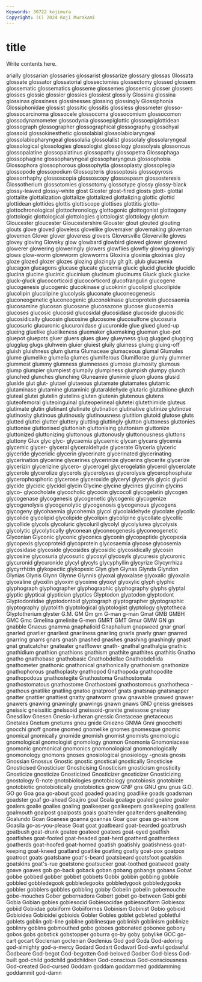 ```yaml
---
Keywords: 30722 kojimura
Copyright: (C) 2024 Koji Murakami
---
```


# title

Write contents here.



arially glossarian glossaries
glossarist glossarize glossary glossas Glossata glossate glossator glossatorial glossectomies glossectomy
glossed glossem glossematic glossematics glosseme glossemes glossemic glosser glossers glosses
glossic glossier glossies glossiest glossily Glossina glossina glossinas glossiness glossinesses
glossing glossingly Glossiphonia Glossiphonidae glossist glossitic glossitis glossless glossmeter glosso-
glossocarcinoma glossocele glossocoma glossocomium glossocomon glossodynamometer glossodynia glossoepiglottic glossoepiglottidean glossograph
glossographer glossographical glossography glossohyal glossoid glossokinesthetic glossolabial glossolabiolaryngeal glossolabiopharyngeal glossolalia
glossolalist glossolaly glossolaryngeal glossological glossologies glossologist glossology glossolysis glossoncus glossopalatine
glossopalatinus glossopathy glossopetra Glossophaga glossophagine glossopharyngeal glossopharyngeus glossophobia Glossophora glossophorous
glossophytia glossoplasty glossoplegia glossopode glossopodium Glossopteris glossoptosis glossopyrosis glossorrhaphy glossoscopia
glossoscopy glossospasm glossosteresis Glossotherium glossotomies glossotomy glossotype glossy glossy-black glossy-leaved
glossy-white glost Gloster glost-fired glosts glott- glottal glottalite glottalization glottalize
glottalized glottalizing glottic glottid glottidean glottides glottis glottiscope glottises glottitis
glotto- glottochronological glottochronology glottogonic glottogonist glottogony glottologic glottological glottologies glottologist
glottology glotum Gloucester gloucester Gloucestershire Glouster glout glouted glouting glouts
glove gloved gloveless glovelike glovemaker glovemaking gloveman glovemen Glover glover
gloveress glovers Gloversville Gloverville gloves glovey gloving Glovsky glow glowbard
glowbird glowed glower glowered glowerer glowering gloweringly glowers glowflies glowfly
glowing glowingly glows glow-worm glowworm glowworms Gloxinia gloxinia gloxinias gloy
gloze glozed glozer glozes glozing glozingly glt glt. glub glucaemia
glucagon glucagons glucase glucate glucemia glucic glucid glucide glucidic glucina
glucine glucinic glucinium glucinum glucinums Gluck gluck glucke gluck-gluck glucocorticoid
glucocorticord glucofrangulin glucogene glucogenesis glucogenic glucokinase glucokinin glucolipid glucolipide glucolipin
glucolipine glucolysis gluconate gluconeogenesis gluconeogenetic gluconeogenic gluconokinase glucoprotein glucosaemia glucosamine
glucosan glucosane glucosazone glucose glucosemia glucoses glucosic glucosid glucosidal glucosidase
glucoside glucosidic glucosidically glucosin glucosine glucosone glucosulfone glucosuria glucosuric glucuronic
glucuronidase glucuronide glue glued glued-up glueing gluelike gluelikeness gluemaker gluemaking
glueman glue-pot gluepot gluepots gluer gluers glues gluey glueyness glug
glugged glugging glugglug glugs gluhwein gluier gluiest gluily gluiness gluing
gluing-off gluish gluishness glum gluma Glumaceae glumaceous glumal Glumales glume
glumelike glumella glumes glumiferous Glumiflorae glumly glummer glummest glummy glumness
glumnesses glumose glumosity glumous glump glumpier glumpiest glumpily glumpiness glumpish
glumpy glunch glunched glunches glunching Gluneamie glunimie gluon gluons glusid
gluside glut glut- glutael glutaeous glutamate glutamates glutamic glutaminase glutamine
glutaminic glutaraldehyde glutaric glutathione glutch gluteal glutei glutelin glutelins gluten
glutenin glutenous glutens gluteofemoral gluteoinguinal gluteoperineal glutetei glutethimide gluteus glutimate
glutin glutinant glutinate glutination glutinative glutinize glutinose glutinosity glutinous glutinously
glutinousness glutition glutoid glutose gluts glutted gluttei glutter gluttery glutting
gluttingly glutton gluttoness gluttonies gluttonise gluttonised gluttonish gluttonising gluttonism gluttonize
gluttonized gluttonizing gluttonous gluttonously gluttonousness gluttons gluttony Glux glyc glyc-
glycaemia glycaemic glycan glycans glycemia glycemic glycer- glyceral glyceraldehyde glycerate
Glyceria glyceric glyceride glyceridic glycerin glycerinate glycerinated glycerinating glycerination glycerine
glycerines glycerinize glycerins glycerite glycerize glycerizin glycerizine glycero- glycerogel glycerogelatin
glycerol glycerolate glycerole glycerolize glycerols glycerolyses glycerolysis glycerophosphate glycerophosphoric glycerose
glyceroxide glyceryl glyceryls glycic glycid glycide glycidic glycidol glycin Glycine
glycine glycines glycinin glycins glyco- glycocholate glycocholic glycocin glycocoll glycogelatin
glycogen glycogenase glycogenesis glycogenetic glycogenic glycogenize glycogenolysis glycogenolytic glycogenosis glycogenous
glycogens glycogeny glycohaemia glycohemia glycol glycolaldehyde glycolate glycolic glycolide glycolipid
glycolipide glycolipin glycolipine glycollate glycollic glycollide glycols glycoluric glycoluril glycolyl
glycolylurea glycolysis glycolytic glycolytically glyconean glyconeogenesis glyconeogenetic Glyconian Glyconic glyconic
glyconics glyconin glycopeptide glycopexia glycopexis glycoproteid glycoprotein glycosaemia glycose glycosemia
glycosidase glycoside glycosides glycosidic glycosidically glycosin glycosine glycosuria glycosuric glycosyl
glycosyls glycuresis glycuronic glycuronid glycuronide glycyl glycyls glycyphyllin glycyrize Glycyrrhiza
glycyrrhizin glykopectic glykopexic Glyn glyn Glynas Glynda Glyndon Glynias Glynis
Glynn Glynne Glynnis glyoxal glyoxalase glyoxalic glyoxalin glyoxaline glyoxilin glyoxim
glyoxime glyoxyl glyoxylic glyph glyphic glyphograph glyphographer glyphographic glyphography glyphs
glyptal glyptic glyptical glyptician glyptics Glyptodon glyptodon glyptodont Glyptodontidae glyptodontoid
glyptograph glyptographer glyptographic glyptography glyptolith glyptological glyptologist glyptology glyptotheca Glyptotherium
glyster G.M. GM Gm gm G-man g-man Gmat GMB GMBH
GMC Gmc Gmelina gmelinite G-men GMRT GMT Gmur GMW GN
gn gnabble Gnaeus gnamma gnaphalioid Gnaphalium gnapweed gnar gnarl gnarled
gnarlier gnarliest gnarliness gnarling gnarls gnarly gnarr gnarred gnarring gnarrs
gnars gnash gnashed gnashes gnashing gnashingly gnast gnat gnatcatcher gnateater
gnatflower gnath- gnathal gnathalgia gnathic gnathidium gnathion gnathions gnathism gnathite
gnathites gnathitis Gnatho gnatho gnathobase gnathobasic Gnathobdellae Gnathobdellida gnathometer gnathonic
gnathonical gnathonically gnathonism gnathonize gnathophorous gnathoplasty gnathopod Gnathopoda gnathopodite gnathopodous
gnathostegite Gnathostoma Gnathostomata gnathostomatous gnathostome Gnathostomi gnathostomous gnathotheca -gnathous gnatlike
gnatling gnatoo gnatproof gnats gnatsnap gnatsnapper gnatter gnattier gnattiest gnatty
gnatworm gnaw gnawable gnawed gnawer gnawers gnawing gnawingly gnawings gnawn
gnaws GND gneiss gneisses gneissic gneissitic gneissoid gneissoid-granite gneissose gneissy
Gnesdilov Gnesen Gnesio-lutheran gnessic Gnetaceae gnetaceous Gnetales Gnetum gnetums gneu
gnide Gniezno GNMA Gnni gnocchetti gnocchi gnoff gnome gnomed gnomelike
gnomes gnomesque gnomic gnomical gnomically gnomide gnomish gnomist gnomists gnomologic
gnomological gnomologist gnomology gnomon Gnomonia Gnomoniaceae gnomonic gnomonical gnomonics gnomonological
gnomonologically gnomonology gnomons gnoses gnosiological gnosiology -gnosis gnosis Gnossian Gnossus
Gnostic gnostic gnostical gnostically Gnosticise Gnosticised Gnosticiser Gnosticising Gnosticism gnosticism
gnosticity Gnosticize gnosticize Gnosticized Gnosticizer gnosticizer Gnosticizing gnostology G-note gnotobiologies
gnotobiology gnotobiosis gnotobiote gnotobiotic gnotobiotically gnotobiotics gnow GNP gns GNU
gnu gnus G.O. GO go Goa goa go-about goad goaded
goading goadlike goads goadsman goadster goaf go-ahead Goajiro goal Goala
goalage goaled goalee goaler goalers goalie goalies goaling goalkeeper goalkeepers
goalkeeping goalless goalmouth goalpost goalposts goals goaltender goaltenders goaltending Goalundo
Goan Goanese goanna goannas Goar goar goas go-ashore Goasila go-as-you-please
Goat goat goatbeard goat-bearded goatbrush goatbush goat-drunk goatee goateed goatees
goat-eyed goatfish goatfishes goat-footed goat-headed goat-herd goatherd goatherdess goatherds goat-hoofed
goat-horned goatish goatishly goatishness goat-keeping goat-kneed goatland goatlike goatling goatly
goat-pox goatpox goatroot goats goatsbane goat's-beard goatsbeard goatsfoot goatskin goatskins
goat's-rue goatstone goatsucker goat-toothed goatweed goaty goave goaves gob go-back
goback goban gobang gobangs gobans Gobat gobbe gobbed gobber gobbet
gobbets Gobbi gobbin gobbing gobble gobbled gobbledegook gobbledegooks gobbledygook gobbledygooks
gobbler gobblers gobbles gobbling gobby Gobelin gobelin gobemouche gobe-mouches Gober
gobernadora Gobert gobet go-between Gobi gobi Gobia Gobian gobies gobiesocid
Gobiesocidae gobiesociform Gobiesox gobiid Gobiidae gobiiform Gobiiformes Gobinism Gobinist Gobio
gobioid Gobioidea Gobioidei gobioids Gobler Gobles goblet gobleted gobletful goblets
goblin gob-line gobline goblinesque goblinish goblinism goblinize goblinry goblins gobmouthed
gobo goboes gobonated gobonee gobony gobos gobs gobstick gobstopper goburra
go-by goby gobylike GOC go-cart gocart Goclenian goclenian Goclenius God
god Goda God-adoring god-almighty god-a-mercy Godard Godart Godavari God-awful godawful
Godbeare God-begot God-begotten God-beloved Godber God-bless God-built god-child godchild godchildren
God-conscious God-consciousness God-created God-cursed Goddam goddam goddammed goddamming goddammit god-damn
